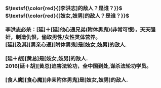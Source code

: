 <h3>
<br>$\textsf{\color{red}{[李洪志]的敌人？是谁？}}$
<br>$\textsf{\color{red}{[妓女,妓男]的敌人？是谁？}}$
<br>
<br>李洪志必杀：[延]＋[延]他心通兄弟(附体男鬼)(非常可恨)，天天强奸，制造仇恨，偷取男性/女性灵体营养。
<br>[延][及其][男亲心通][附体男鬼]是[妓女,妓男]的敌人.
<br>
<br>[延＋胡][黄总]是[妓女,妓男]的敌人.
<br>2016[延＋胡][黄总]迫害法轮功，全中国到处,谋杀法轮功学员。
<br>
<br>[食人魔][食心魔][非亲附体男鬼]是[妓女,妓男]的敌人.
</h3>
